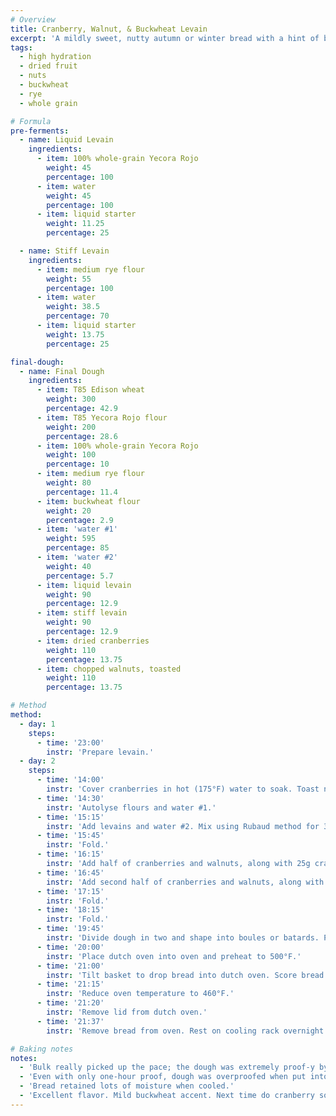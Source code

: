 ```yaml
---
# Overview
title: Cranberry, Walnut, & Buckwheat Levain
excerpt: 'A mildly sweet, nutty autumn or winter bread with a hint of buckwheat. This formula utilizes both a stiff rye levain and a liquid 100% whole wheat levain for increased complexity. Soaked cranberries, with the soaking liquid incorporated, also increases flavor, while also preventing burning in the berries.'
tags:
  - high hydration
  - dried fruit
  - nuts
  - buckwheat
  - rye
  - whole grain

# Formula
pre-ferments:
  - name: Liquid Levain
    ingredients:
      - item: 100% whole-grain Yecora Rojo
        weight: 45
        percentage: 100
      - item: water
        weight: 45
        percentage: 100
      - item: liquid starter
        weight: 11.25
        percentage: 25

  - name: Stiff Levain
    ingredients:
      - item: medium rye flour
        weight: 55
        percentage: 100
      - item: water
        weight: 38.5
        percentage: 70
      - item: liquid starter
        weight: 13.75
        percentage: 25

final-dough:
  - name: Final Dough
    ingredients:
      - item: T85 Edison wheat
        weight: 300
        percentage: 42.9
      - item: T85 Yecora Rojo flour
        weight: 200
        percentage: 28.6
      - item: 100% whole-grain Yecora Rojo
        weight: 100
        percentage: 10
      - item: medium rye flour
        weight: 80
        percentage: 11.4
      - item: buckwheat flour
        weight: 20
        percentage: 2.9
      - item: 'water #1'
        weight: 595
        percentage: 85
      - item: 'water #2'
        weight: 40
        percentage: 5.7
      - item: liquid levain
        weight: 90
        percentage: 12.9
      - item: stiff levain
        weight: 90
        percentage: 12.9
      - item: dried cranberries
        weight: 110
        percentage: 13.75
      - item: chopped walnuts, toasted
        weight: 110
        percentage: 13.75

# Method
method:
  - day: 1
    steps:
      - time: '23:00'
        instr: 'Prepare levain.'
  - day: 2
    steps:
      - time: '14:00'
        instr: 'Cover cranberries in hot (175°F) water to soak. Toast nuts in a 350° oven for 20 minutes.'
      - time: '14:30'
        instr: 'Autolyse flours and water #1.'
      - time: '15:15'
        instr: 'Add levains and water #2. Mix using Rubaud method for 3 minutes.'
      - time: '15:45'
        instr: 'Fold.'
      - time: '16:15'
        instr: 'Add half of cranberries and walnuts, along with 25g cranberry soaking liquid. Fold to incorporate.'
      - time: '16:45'
        instr: 'Add second half of cranberries and walnuts, along with 25g cranberry soaking liquid. Fold to incorporate.'
      - time: '17:15'
        instr: 'Fold.'
      - time: '18:15'
        instr: 'Fold.'
      - time: '19:45'
        instr: 'Divide dough in two and shape into boules or batards. Place into floured, lined baskets. Move to fridge immediately.'
      - time: '20:00'
        instr: 'Place dutch oven into oven and preheat to 500°F.'
      - time: '21:00'
        instr: 'Tilt basket to drop bread into dutch oven. Score bread and place in oven.'
      - time: '21:15'
        instr: 'Reduce oven temperature to 460°F.'
      - time: '21:20'
        instr: 'Remove lid from dutch oven.'
      - time: '21:37'
        instr: 'Remove bread from oven. Rest on cooling rack overnight.'

# Baking notes
notes:
  - 'Bulk really picked up the pace; the dough was extremely proof-y by the time of shaping. Decrease proof time (3–3.5 hours?) to accommodate higher levain percentage and sugars from berries.'
  - 'Even with only one-hour proof, dough was overproofed when put into oven. Mild pooling, limited oven spring.'
  - 'Bread retained lots of moisture when cooled.'
  - 'Excellent flavor. Mild buckwheat accent. Next time do cranberry soaker sooner and incorporate more of liquid.'
---
```

